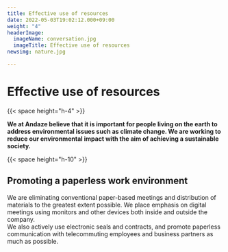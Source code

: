 ```yaml
---
title: Effective use of resources
date: 2022-05-03T19:02:12.000+09:00
weight: "4"
headerImage:
  imageName: conversation.jpg
  imageTitle: Effective use of resources
newsimg: nature.jpg

---
```

# Effective use of resources

{{< space height="h-4" >}}

**We at Andaze believe that it is important for people living on the earth to address environmental issues such as climate change. We are working to reduce our environmental impact with the aim of achieving a sustainable society.**

{{< space height="h-10" >}}

## Promoting a paperless work environment

We are eliminating conventional paper-based meetings and distribution of materials to the greatest extent possible. We place emphasis on digital meetings using monitors and other devices both inside and outside the company.  
We also actively use electronic seals and contracts, and promote paperless communication with telecommuting employees and business partners as much as possible.